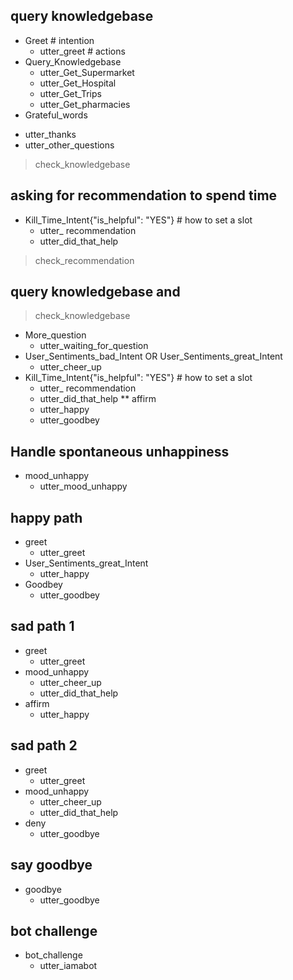 
## query knowledgebase 
* Greet   # intention
  - utter_greet # actions
* Query_Knowledgebase
  -  utter_Get_Supermarket
  -  utter_Get_Hospital
  -  utter_Get_Trips
  -  utter_Get_pharmacies
 * Grateful_words
  - utter_thanks
  - utter_other_questions
> check_knowledgebase

## asking for recommendation to spend time
* Kill_Time_Intent{"is_helpful": "YES"}  # how to set a slot
  - utter_ recommendation
  - utter_did_that_help 
> check_recommendation

## query knowledgebase and 
> check_knowledgebase

* More_question
  - utter_waiting_for_question
* User_Sentiments_bad_Intent OR User_Sentiments_great_Intent
  - utter_cheer_up
* Kill_Time_Intent{"is_helpful": "YES"}  # how to set a slot
  - utter_ recommendation
  - utter_did_that_help
** affirm
  - utter_happy
  - utter_goodbey

## Handle spontaneous unhappiness
* mood_unhappy
  - utter_mood_unhappy

## happy path               <!-- name of the story - just for debugging -->
* greet
  - utter_greet
* User_Sentiments_great_Intent               <!-- user utterance, in the following format: * intent{"entity_name": value} -->
  - utter_happy
* Goodbey
  - utter_goodbey


## sad path 1               <!-- this is already the start of the next story -->
* greet
  - utter_greet             <!-- action of the bot to execute -->
* mood_unhappy
  - utter_cheer_up
  - utter_did_that_help
* affirm
  - utter_happy

## sad path 2
* greet
  - utter_greet
* mood_unhappy
  - utter_cheer_up
  - utter_did_that_help
* deny
  - utter_goodbye

## say goodbye
* goodbye
  - utter_goodbye

## bot challenge
* bot_challenge
  - utter_iamabot
